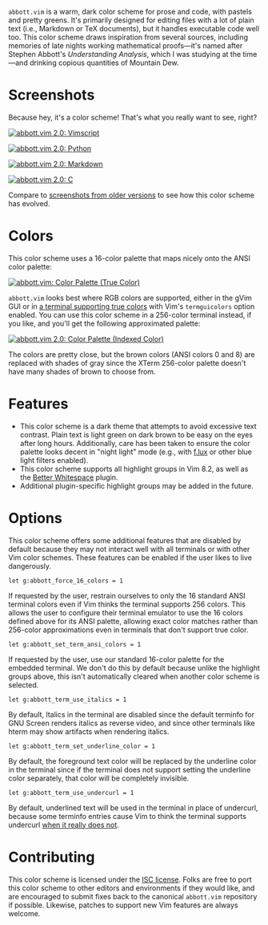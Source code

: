 `abbott.vim` is a warm, dark color scheme for prose and code, with pastels and
pretty greens. It's primarily designed for editing files with a lot of plain
text (i.e., Markdown or TeX documents), but it handles executable code well too.
This color scheme draws inspiration from several sources, including memories of
late nights working mathematical proofs—it's named after Stephen Abbott's
_Understanding Analysis_, which I was studying at the time—and drinking copious
quantities of Mountain Dew.

# Screenshots

Because hey, it's a color scheme! That's what you really want to see, right?

[![abbott.vim 2.0:
Vimscript](https://i.imgur.com/Ca3f671.png)](https://imgur.com/Ca3f671)

[![abbott.vim 2.0:
Python](https://i.imgur.com/PRxNLkg.png)](https://imgur.com/PRxNLkg)

[![abbott.vim 2.0:
Markdown](https://i.imgur.com/Yfph0g7.png)](https://imgur.com/Yfph0g7)

[![abbott.vim 2.0:
C](https://i.imgur.com/GWWh6u3.png)](https://imgur.com/GWWh6u3)

Compare to [screenshots from older versions](https://imgur.com/a/7woPY) to see
how this color scheme has evolved.

# Colors

This color scheme uses a 16-color palette that maps nicely onto the ANSI color
palette:

[![abbott.vim: Color Palette (True
Color)](https://i.imgur.com/v8aJdp6.png)](https://imgur.com/v8aJdp6)

`abbott.vim` looks best where RGB colors are supported, either in the gVim GUI
or in [a terminal supporting true
colors](https://github.com/termstandard/colors) with Vim's `termguicolors`
option enabled. You can use this color scheme in a 256-color terminal instead,
if you like, and you'll get the following approximated palette:

[![abbott.vim 2.0: Color Palette (Indexed
Color)](https://i.imgur.com/suZb6ZH.png)](https://imgur.com/suZb6ZH)

The colors are pretty close, but the brown colors (ANSI colors 0 and 8) are
replaced with shades of gray since the XTerm 256-color palette doesn't have many
shades of brown to choose from.

# Features

* This color scheme is a dark theme that attempts to avoid excessive text
  contrast. Plain text is light green on dark brown to be easy on the eyes after
  long hours. Additionally, care has been taken to ensure the color palette
  looks decent in "night light" mode (e.g., with
  [f.lux](https://justgetflux.com/) or other blue light filters enabled).
* This color scheme supports all highlight groups in Vim 8.2, as well as the
  [Better Whitespace](https://github.com/ntpeters/vim-better-whitespace) plugin.
* Additional plugin-specific highlight groups may be added in the future.

# Options

This color scheme offers some additional features that are disabled by default
because they may not interact well with all terminals or with other Vim color
schemes. These features can be enabled if the user likes to live dangerously.

```vim
let g:abbott_force_16_colors = 1
```

If requested by the user, restrain ourselves to only the 16 standard ANSI
terminal colors even if Vim thinks the terminal supports 256 colors. This allows
the user to configure their terminal emulator to use the 16 colors defined above
for its ANSI palette, allowing exact color matches rather than 256-color
approximations even in terminals that don't support true color.

```vim
let g:abbott_set_term_ansi_colors = 1
```

If requested by the user, use our standard 16-color palette for the embedded
terminal. We don't do this by default because unlike the highlight groups above,
this isn't automatically cleared when another color scheme is selected.

```vim
let g:abbott_term_use_italics = 1
```

By default, Italics in the terminal are disabled since the default terminfo for
GNU Screen renders italics as reverse video, and since other terminals like
hterm may show artifacts when rendering italics.

```vim
let g:abbott_term_set_underline_color = 1
```

By default, the foreground text color will be replaced by the underline color in
the terminal since if the terminal does not support setting the underline color
separately, that color will be completely invisible.

```vim
let g:abbott_term_use_undercurl = 1
```

By default, underlined text will be used in the terminal in place of undercurl,
because some terminfo entries cause Vim to think the terminal supports undercurl
[when it really does not](https://github.com/vim/vim/issues/3471).

# Contributing

This color scheme is licensed under the [ISC
license](https://github.com/bcat/abbott.vim/blob/master/LICENSE). Folks are free
to port this color scheme to other editors and environments if they would like,
and are encouraged to submit fixes back to the canonical `abbott.vim` repository
if possible. Likewise, patches to support new Vim features are always welcome.
